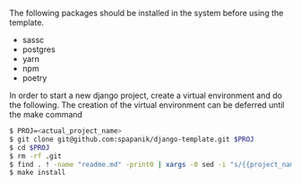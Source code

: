 The following packages should be installed in the system before using the template.
* sassc
* postgres
* yarn
* npm
* poetry

In order to start a new django project, create a virtual environment and do the following. The creation of the virtual environment can be deferred until the make command

```bash
$ PROJ=<actual_project_name>
$ git clone git@github.com:spapanik/django-template.git $PROJ
$ cd $PROJ
$ rm -rf .git
$ find . ! -name "readme.md" -print0 | xargs -0 sed -i "s/{{project_name}}/$PROJ/g"
$ make install
```
